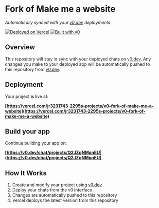 # Fork of Make me a website

*Automatically synced with your [v0.dev](https://v0.dev) deployments*

[![Deployed on Vercel](https://img.shields.io/badge/Deployed%20on-Vercel-black?style=for-the-badge&logo=vercel)](https://vercel.com/jr3231743-2295s-projects/v0-fork-of-make-me-a-website)
[![Built with v0](https://img.shields.io/badge/Built%20with-v0.dev-black?style=for-the-badge)](https://v0.dev/chat/projects/Q2JZgNMpnEU)

## Overview

This repository will stay in sync with your deployed chats on [v0.dev](https://v0.dev).
Any changes you make to your deployed app will be automatically pushed to this repository from [v0.dev](https://v0.dev).

## Deployment

Your project is live at:

**[https://vercel.com/jr3231743-2295s-projects/v0-fork-of-make-me-a-website](https://vercel.com/jr3231743-2295s-projects/v0-fork-of-make-me-a-website)**

## Build your app

Continue building your app on:

**[https://v0.dev/chat/projects/Q2JZgNMpnEU](https://v0.dev/chat/projects/Q2JZgNMpnEU)**

## How It Works

1. Create and modify your project using [v0.dev](https://v0.dev)
2. Deploy your chats from the v0 interface
3. Changes are automatically pushed to this repository
4. Vercel deploys the latest version from this repository